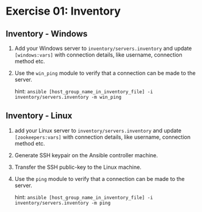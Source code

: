 # Exercise 01: Inventory

## Inventory - Windows

1) Add your Windows server to `inventory/servers.inventory` and update `[windows:vars]` with connection details, like username, connection method etc.

2) Use the `win_ping` module to verify that a connection can be made to the server.

    hint: `ansible [host_group_name_in_inventory_file] -i inventory/servers.inventory -m win_ping`

## Inventory - Linux

1) add your Linux server to `inventory/servers.inventory` and update `[zookeepers:vars]` with connection details, like username, connection method etc.

2) Generate SSH keypair on the Ansible controller machine.

3) Transfer the SSH public-key to the Linux machine.

4) Use the `ping` module to verify that a connection can be made to the server.

    hint: `ansible [host_group_name_in_inventory_file] -i inventory/servers.inventory -m ping`